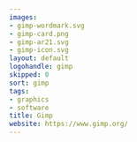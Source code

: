 ```yaml
---
images:
- gimp-wordmark.svg
- gimp-card.png
- gimp-ar21.svg
- gimp-icon.svg
layout: default
logohandle: gimp
skipped: 0
sort: gimp
tags:
- graphics
- software
title: Gimp
website: https://www.gimp.org/
---
```

